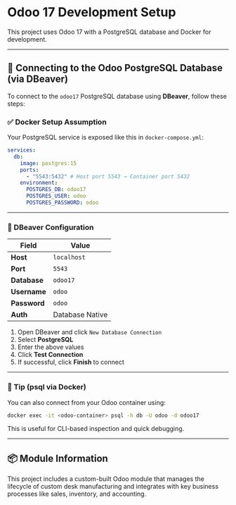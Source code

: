 # Odoo 17 Development Setup

This project uses Odoo 17 with a PostgreSQL database and Docker for development.

---

## 🐘 Connecting to the Odoo PostgreSQL Database (via DBeaver)

To connect to the `odoo17` PostgreSQL database using **DBeaver**, follow these steps:

### ✅ Docker Setup Assumption

Your PostgreSQL service is exposed like this in `docker-compose.yml`:

```yaml
services:
  db:
    image: postgres:15
    ports:
      - "5543:5432" # Host port 5543 → Container port 5432
    environment:
      POSTGRES_DB: odoo17
      POSTGRES_USER: odoo
      POSTGRES_PASSWORD: odoo
```

---

### 🔌 DBeaver Configuration

| Field        | Value           |
| ------------ | --------------- |
| **Host**     | `localhost`     |
| **Port**     | `5543`          |
| **Database** | `odoo17`        |
| **Username** | `odoo`          |
| **Password** | `odoo`          |
| **Auth**     | Database Native |

1. Open DBeaver and click `New Database Connection`
2. Select **PostgreSQL**
3. Enter the above values
4. Click **Test Connection**
5. If successful, click **Finish** to connect

---

### 🧠 Tip (psql via Docker)

You can also connect from your Odoo container using:

```bash
docker exec -it <odoo-container> psql -h db -U odoo -d odoo17
```

This is useful for CLI-based inspection and quick debugging.

---

## 📦 Module Information

This project includes a custom-built Odoo module that manages the lifecycle of custom desk manufacturing and integrates with key business processes like sales, inventory, and accounting.
